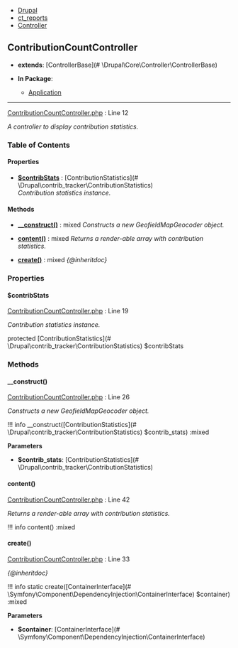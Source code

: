 
- [Drupal](../namespaces/drupal.md)
- [ct_reports](../namespaces/drupal-ct-reports.md)
- [Controller](../namespaces/drupal-ct-reports-controller.md)


## ContributionCountController

- **extends**: [ControllerBase](# \Drupal\Core\Controller\ControllerBase)

- **In Package**:
    - [Application](../packages/Application.md)
  


---





[ContributionCountController.php](../files/web-modules-custom-ct-reports-src-controller-contributioncountcontroller.md) : Line 12

*A controller to display contribution statistics.*









### Table of Contents









#### Properties
- **[$contribStats](../classes/Drupal-ct-reports-Controller-ContributionCountController.md#contribstats)**
         : [ContributionStatistics](# \Drupal\contrib_tracker\ContributionStatistics)  
*Contribution statistics instance.*


#### Methods
- **[__construct()](../classes/Drupal-ct-reports-Controller-ContributionCountController.md#__construct)**
           : mixed
*Constructs a new GeofieldMapGeocoder object.*

- **[content()](../classes/Drupal-ct-reports-Controller-ContributionCountController.md#content)**
           : mixed
*Returns a render-able array with contribution statistics.*

- **[create()](../classes/Drupal-ct-reports-Controller-ContributionCountController.md#create)**
           : mixed
*{@inheritdoc}*







### Properties

#### $contribStats

[ContributionCountController.php](../files/web-modules-custom-ct-reports-src-controller-contributioncountcontroller.md) : Line 19

*Contribution statistics instance.*


protected [ContributionStatistics](# \Drupal\contrib_tracker\ContributionStatistics) $contribStats









### Methods

#### __construct()

[ContributionCountController.php](../files/web-modules-custom-ct-reports-src-controller-contributioncountcontroller.md) : Line 26

*Constructs a new GeofieldMapGeocoder object.*

!!! info
    __construct([ContributionStatistics](# \Drupal\contrib_tracker\ContributionStatistics) $contrib_stats) :mixed




**Parameters**

- **$contrib_stats**: [ContributionStatistics](# \Drupal\contrib_tracker\ContributionStatistics)
    







#### content()

[ContributionCountController.php](../files/web-modules-custom-ct-reports-src-controller-contributioncountcontroller.md) : Line 42

*Returns a render-able array with contribution statistics.*

!!! info
    content() :mixed











#### create()

[ContributionCountController.php](../files/web-modules-custom-ct-reports-src-controller-contributioncountcontroller.md) : Line 33

*{@inheritdoc}*

!!! info
    static create([ContainerInterface](# \Symfony\Component\DependencyInjection\ContainerInterface) $container) :mixed




**Parameters**

- **$container**: [ContainerInterface](# \Symfony\Component\DependencyInjection\ContainerInterface)
    








